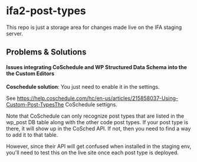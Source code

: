# ifa2-post-types

This repo is just a storage area for changes made live on the IFA staging server.

## Problems & Solutions

#### Issues integrating CoSchedule and WP Structured Data Schema into the the Custom Editors

**Coschedule solution**: 
You just need to enable it in the settings.

See https://help.coschedule.com/hc/en-us/articles/215858037-Using-Custom-Post-TypesThe CoSchedule settigns.

Note that CoSchedule can only recognize post types that are listed in the wp_post DB table along with the other code post types. If your post type is there, it will show up in the CoSched API. If not, then you need to find a way to add it to that table. 

However, since their API will get confused when installed in the staging env, you'll need to test this on the live site once each post type is deployed.
